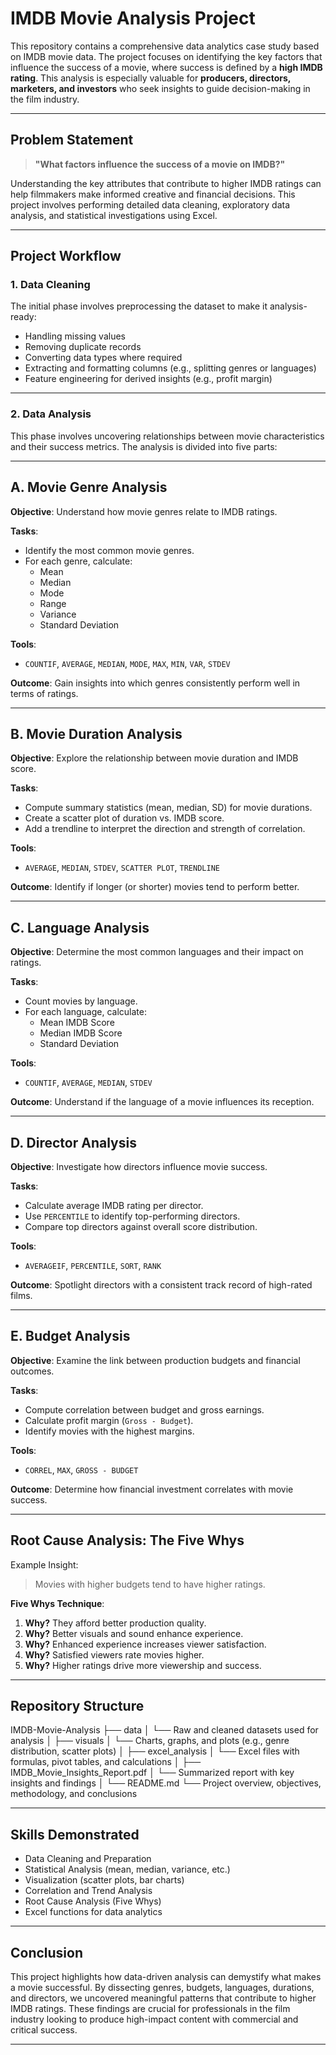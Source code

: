 #  IMDB Movie Analysis Project

This repository contains a comprehensive data analytics case study based on IMDB movie data. The project focuses on identifying the key factors that influence the success of a movie, where success is defined by a **high IMDB rating**. This analysis is especially valuable for **producers, directors, marketers, and investors** who seek insights to guide decision-making in the film industry.

---

##  Problem Statement

> **"What factors influence the success of a movie on IMDB?"**

Understanding the key attributes that contribute to higher IMDB ratings can help filmmakers make informed creative and financial decisions. This project involves performing detailed data cleaning, exploratory data analysis, and statistical investigations using Excel.

---

##  Project Workflow

### 1️. Data Cleaning

The initial phase involves preprocessing the dataset to make it analysis-ready:

- Handling missing values
- Removing duplicate records
- Converting data types where required
- Extracting and formatting columns (e.g., splitting genres or languages)
- Feature engineering for derived insights (e.g., profit margin)

---

### 2️. Data Analysis

This phase involves uncovering relationships between movie characteristics and their success metrics. The analysis is divided into five parts:

---

##  A. Movie Genre Analysis

**Objective**: Understand how movie genres relate to IMDB ratings.

**Tasks**:
- Identify the most common movie genres.
- For each genre, calculate:
  - Mean
  - Median
  - Mode
  - Range
  - Variance
  - Standard Deviation

**Tools**:
- `COUNTIF`, `AVERAGE`, `MEDIAN`, `MODE`, `MAX`, `MIN`, `VAR`, `STDEV`

**Outcome**:
Gain insights into which genres consistently perform well in terms of ratings.

---

##  B. Movie Duration Analysis

**Objective**: Explore the relationship between movie duration and IMDB score.

**Tasks**:
- Compute summary statistics (mean, median, SD) for movie durations.
- Create a scatter plot of duration vs. IMDB score.
- Add a trendline to interpret the direction and strength of correlation.

**Tools**:
- `AVERAGE`, `MEDIAN`, `STDEV`, `SCATTER PLOT`, `TRENDLINE`

**Outcome**:
Identify if longer (or shorter) movies tend to perform better.

---

##  C. Language Analysis

**Objective**: Determine the most common languages and their impact on ratings.

**Tasks**:
- Count movies by language.
- For each language, calculate:
  - Mean IMDB Score
  - Median IMDB Score
  - Standard Deviation

**Tools**:
- `COUNTIF`, `AVERAGE`, `MEDIAN`, `STDEV`

**Outcome**:
Understand if the language of a movie influences its reception.

---

##  D. Director Analysis

**Objective**: Investigate how directors influence movie success.

**Tasks**:
- Calculate average IMDB rating per director.
- Use `PERCENTILE` to identify top-performing directors.
- Compare top directors against overall score distribution.

**Tools**:
- `AVERAGEIF`, `PERCENTILE`, `SORT`, `RANK`

**Outcome**:
Spotlight directors with a consistent track record of high-rated films.

---

##  E. Budget Analysis

**Objective**: Examine the link between production budgets and financial outcomes.

**Tasks**:
- Compute correlation between budget and gross earnings.
- Calculate profit margin (`Gross - Budget`).
- Identify movies with the highest margins.

**Tools**:
- `CORREL`, `MAX`, `GROSS - BUDGET`

**Outcome**:
Determine how financial investment correlates with movie success.

---

##  Root Cause Analysis: The Five Whys

Example Insight:
> Movies with higher budgets tend to have higher ratings.

**Five Whys Technique**:
1. **Why?** They afford better production quality.  
2. **Why?** Better visuals and sound enhance experience.  
3. **Why?** Enhanced experience increases viewer satisfaction.  
4. **Why?** Satisfied viewers rate movies higher.  
5. **Why?** Higher ratings drive more viewership and success.

---

##  Repository Structure

  IMDB-Movie-Analysis
├──  data
│   └──  Raw and cleaned datasets used for analysis
│
├──  visuals
│   └──  Charts, graphs, and plots (e.g., genre distribution, scatter plots)
│
├──  excel_analysis
│   └──  Excel files with formulas, pivot tables, and calculations
│
├──  IMDB_Movie_Insights_Report.pdf
│   └──  Summarized report with key insights and findings
│
└──  README.md
    └──  Project overview, objectives, methodology, and conclusions


---

##  Skills Demonstrated

- Data Cleaning and Preparation
- Statistical Analysis (mean, median, variance, etc.)
- Visualization (scatter plots, bar charts)
- Correlation and Trend Analysis
- Root Cause Analysis (Five Whys)
- Excel functions for data analytics

---

##  Conclusion

This project highlights how data-driven analysis can demystify what makes a movie successful. By dissecting genres, budgets, languages, durations, and directors, we uncovered meaningful patterns that contribute to higher IMDB ratings. These findings are crucial for professionals in the film industry looking to produce high-impact content with commercial and critical success.

---


